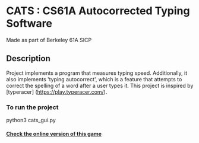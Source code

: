 # CATS : CS61A Autocorrected Typing Software
 Made as part of Berkeley 61A SICP

## Description
  Project implements a program that measures typing speed. Additionally, it also implements 'typing autocorrect', which is a feature that attempts to correct the spelling of a word after a user types it. This project is inspired by [typeracer] (https://play.typeracer.com/).


### To run the project
 python3 cats_gui.py

#### [Check the online version of this game](https://cats.cs61a.org/)